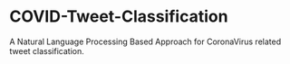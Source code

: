 # COVID-Tweet-Classification

A Natural Language Processing Based Approach for CoronaVirus related tweet classification.
